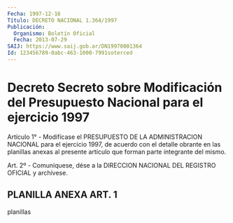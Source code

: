 ```yaml
---
Fecha: 1997-12-16
Título: DECRETO NACIONAL 1.364/1997
Publicación:
  Organismo: Boletín Oficial
  Fecha: 2013-07-29
SAIJ: https://www.saij.gob.ar/DN19970001364
Id: 123456789-0abc-463-1000-7991soterced
---
```

# Decreto Secreto sobre Modificación del Presupuesto Nacional para el ejercicio 1997

<a id="1"></a>
Artículo 1° - Modifícase el PRESUPUESTO DE LA ADMINISTRACION NACIONAL para el ejercicio 1997, de acuerdo con el detalle obrante en las planillas anexas al presente    artículo que forman parte integrante del mismo.

<a id="2"></a>
Art. 2º - Comuníquese, dése a la DIRECCION NACIONAL DEL REGISTRO OFICIAL y archívese.

## PLANILLA ANEXA ART. 1

planillas